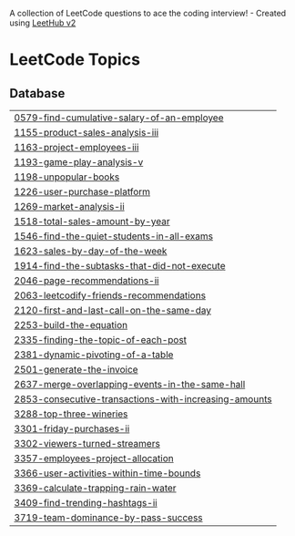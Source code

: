 A collection of LeetCode questions to ace the coding interview! - Created using [LeetHub v2](https://github.com/arunbhardwaj/LeetHub-2.0)
<!---LeetCode Topics Start-->
# LeetCode Topics
## Database
|  |
| ------- |
| [0579-find-cumulative-salary-of-an-employee](https://github.com/Deanmeisong/leetcode_puzzle_sql/tree/master/0579-find-cumulative-salary-of-an-employee) |
| [1155-product-sales-analysis-iii](https://github.com/Deanmeisong/leetcode_puzzle_sql/tree/master/1155-product-sales-analysis-iii) |
| [1163-project-employees-iii](https://github.com/Deanmeisong/leetcode_puzzle_sql/tree/master/1163-project-employees-iii) |
| [1193-game-play-analysis-v](https://github.com/Deanmeisong/leetcode_puzzle_sql/tree/master/1193-game-play-analysis-v) |
| [1198-unpopular-books](https://github.com/Deanmeisong/leetcode_puzzle_sql/tree/master/1198-unpopular-books) |
| [1226-user-purchase-platform](https://github.com/Deanmeisong/leetcode_puzzle_sql/tree/master/1226-user-purchase-platform) |
| [1269-market-analysis-ii](https://github.com/Deanmeisong/leetcode_puzzle_sql/tree/master/1269-market-analysis-ii) |
| [1518-total-sales-amount-by-year](https://github.com/Deanmeisong/leetcode_puzzle_sql/tree/master/1518-total-sales-amount-by-year) |
| [1546-find-the-quiet-students-in-all-exams](https://github.com/Deanmeisong/leetcode_puzzle_sql/tree/master/1546-find-the-quiet-students-in-all-exams) |
| [1623-sales-by-day-of-the-week](https://github.com/Deanmeisong/leetcode_puzzle_sql/tree/master/1623-sales-by-day-of-the-week) |
| [1914-find-the-subtasks-that-did-not-execute](https://github.com/Deanmeisong/leetcode_puzzle_sql/tree/master/1914-find-the-subtasks-that-did-not-execute) |
| [2046-page-recommendations-ii](https://github.com/Deanmeisong/leetcode_puzzle_sql/tree/master/2046-page-recommendations-ii) |
| [2063-leetcodify-friends-recommendations](https://github.com/Deanmeisong/leetcode_puzzle_sql/tree/master/2063-leetcodify-friends-recommendations) |
| [2120-first-and-last-call-on-the-same-day](https://github.com/Deanmeisong/leetcode_puzzle_sql/tree/master/2120-first-and-last-call-on-the-same-day) |
| [2253-build-the-equation](https://github.com/Deanmeisong/leetcode_puzzle_sql/tree/master/2253-build-the-equation) |
| [2335-finding-the-topic-of-each-post](https://github.com/Deanmeisong/leetcode_puzzle_sql/tree/master/2335-finding-the-topic-of-each-post) |
| [2381-dynamic-pivoting-of-a-table](https://github.com/Deanmeisong/leetcode_puzzle_sql/tree/master/2381-dynamic-pivoting-of-a-table) |
| [2501-generate-the-invoice](https://github.com/Deanmeisong/leetcode_puzzle_sql/tree/master/2501-generate-the-invoice) |
| [2637-merge-overlapping-events-in-the-same-hall](https://github.com/Deanmeisong/leetcode_puzzle_sql/tree/master/2637-merge-overlapping-events-in-the-same-hall) |
| [2853-consecutive-transactions-with-increasing-amounts](https://github.com/Deanmeisong/leetcode_puzzle_sql/tree/master/2853-consecutive-transactions-with-increasing-amounts) |
| [3288-top-three-wineries](https://github.com/Deanmeisong/leetcode_puzzle_sql/tree/master/3288-top-three-wineries) |
| [3301-friday-purchases-ii](https://github.com/Deanmeisong/leetcode_puzzle_sql/tree/master/3301-friday-purchases-ii) |
| [3302-viewers-turned-streamers](https://github.com/Deanmeisong/leetcode_puzzle_sql/tree/master/3302-viewers-turned-streamers) |
| [3357-employees-project-allocation](https://github.com/Deanmeisong/leetcode_puzzle_sql/tree/master/3357-employees-project-allocation) |
| [3366-user-activities-within-time-bounds](https://github.com/Deanmeisong/leetcode_puzzle_sql/tree/master/3366-user-activities-within-time-bounds) |
| [3369-calculate-trapping-rain-water](https://github.com/Deanmeisong/leetcode_puzzle_sql/tree/master/3369-calculate-trapping-rain-water) |
| [3409-find-trending-hashtags-ii](https://github.com/Deanmeisong/leetcode_puzzle_sql/tree/master/3409-find-trending-hashtags-ii) |
| [3719-team-dominance-by-pass-success](https://github.com/Deanmeisong/leetcode_puzzle_sql/tree/master/3719-team-dominance-by-pass-success) |
<!---LeetCode Topics End-->